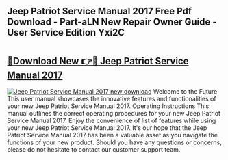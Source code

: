 ## Jeep Patriot Service Manual 2017 Free Pdf Download - Part-aLN New Repair Owner Guide - User Service Edition Yxi2C

# <h2><a href="http://bc53113.oget.top/?id=Jeep+Patriot+Service+Manual+2017">🔗Download New 👉🔴 Jeep Patriot Service Manual 2017</a></h2>

[![Jeep Patriot Service Manual 2017 new download](https://i.imgur.com/5g1atiW.png)](http://bc53113.oget.top/?id=Jeep+Patriot+Service+Manual+2017)
Welcome to the Future This user manual showcases the innovative features and functionalities of your new Jeep Patriot Service Manual 2017. Operating Instructions This manual outlines the correct operating procedures for your new Jeep Patriot Service Manual 2017. Enjoy the convenience of list of features while using your new Jeep Patriot Service Manual 2017. It's our hope that the Jeep Patriot Service Manual 2017 has been a valuable asset as you navigate the functions of your new product. Should you have any questions or concerns, please do not hesitate to contact our customer support team.
